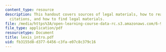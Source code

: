 ```yaml
---
content_type: resource
description: This handout covers sources of legal materials, how to read and write
  citations, and how to find legal materials.
file: /media/https%3A/open-learning-course-data-rc.s3.amazonaws.com/6-912-introduction-to-copyright-law-january-iap-2006/fb3155d8d3776456c3fae07c8c379c16_lexis_intro.pdf
file_type: application/pdf
resourcetype: Document
title: lexis_intro.pdf
uid: fb3155d8-d377-6456-c3fa-e07c8c379c16
---
```

